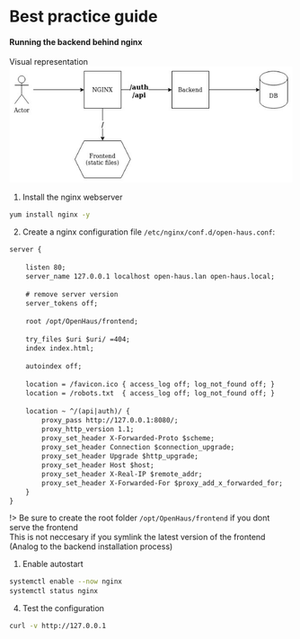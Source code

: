 # Best practice guide


#### Running the backend behind nginx
Visual representation
![](../img/157492467-bdcafc6d-06f4-4add-9c69-4fbd6b4169d8.jpg)

1) Install the nginx webserver
```bash
yum install nginx -y
```

2) Create a nginx configuration file `/etc/nginx/conf.d/open-haus.conf`:
```nginx
server {

    listen 80;
    server_name 127.0.0.1 localhost open-haus.lan open-haus.local;

    # remove server version
    server_tokens off;

    root /opt/OpenHaus/frontend;

    try_files $uri $uri/ =404;
    index index.html;

    autoindex off;

    location = /favicon.ico { access_log off; log_not_found off; }
    location = /robots.txt  { access_log off; log_not_found off; }

    location ~ ^/(api|auth)/ {
        proxy_pass http://127.0.0.1:8080/;
        proxy_http_version 1.1;
        proxy_set_header X-Forwarded-Proto $scheme;
        proxy_set_header Connection $connection_upgrade;
        proxy_set_header Upgrade $http_upgrade;
        proxy_set_header Host $host;
        proxy_set_header X-Real-IP $remote_addr;
        proxy_set_header X-Forwarded-For $proxy_add_x_forwarded_for;
    }
}
```

!> Be sure to create the root folder `/opt/OpenHaus/frontend` if you dont serve the frontend<br />
This is not neccesary if you symlink the latest version of the frontend (Analog to the backend installation process)

1) Enable autostart
```bash
systemctl enable --now nginx
systemctl status nginx
```

4) Test the configuration
```bash
curl -v http://127.0.0.1
```